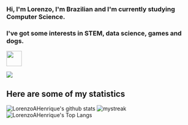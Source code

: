### Hi, I'm Lorenzo, I'm Brazilian and I'm currently studying Computer Science.
### I've got some interests in STEM, data science, games and dogs.

<img src="https://doc-0c-b4-docs.googleusercontent.com/docs/securesc/o81i4kap9t61e2fct8kmgat28oa1v7os/27g121947nh0d3h496krafjnhkqjul63/1646961450000/05428969301987419952/05428969301987419952/1Ogusa0z3ifFtLwnmcSstJqAGMdwAJVyB?e=view&ax=ACxEAsY6MocIu6zcZQLhixGaAPCsmB7D9Myv2JMgNHvEoijh8g--VTmAiuAtn8WNjZz7kk0ZoSoQn8fP_qPe5O84oJ9cWZckjPoGGkuAnjnYTl_R0EWaTPtuleDGm8lY4hx8ndwiL69YUdZ6xbyVo9WEHZseXwT57ZGjouHiDqYz_gJJgzBBfOhYez3Xt18A3Hot1N9Z7FV2tJ3gGy-hOvSy9LYpd9xRxOFzf9ZA4gvIuA9jlCoDjjgMsZ41F854O7qr7r0YzxBCwLU1axfxzN5p9rUKXKyDwye5rkldxUtGmec77f9GbVsX8A7LG2Y7b9RJv-q_1OpbpzvrzFc-aEJYrtbLYiwaEttxaVzChvy3UPIVX16mxiphUOn8kvWckfFjmE5bzWM1AIO76I79M-PaxkNW_4WXx9dvPt0FDvhbcee7aVmSKe05pDC-E6kJC3rD-DaWbPe9MT4rj2S9De-S2Y-h61SbR4ZFplI6hx9dXQ-_mPBkjqNKGFOcK-QAh1ZnEHLFIeTSUVBzjCtFZKDoG8LBQnmSHMA-_JOZo5S-Z6jpOv133rFunvJV8GysaGJRSQZkK6peDqRZYmy4frUNHJVflVHol-TjdmGvBuZi0pE2iukhHfuZKrSrt_rfBZNjl-FaYwWdE5ATUDSolC1AI-rXSuNDrsBNTv1MYgB7&authuser=0" width="40" height="40"/>
 
<a href="https://www.youtube.com/watch?v=dQw4w9WgXcQ"><img src="https://user-images.githubusercontent.com/73097560/115834477-dbab4500-a447-11eb-908a-139a6edaec5c.gif"></a>

## Here are some of my statistics
![LorenzoAHenrique's github stats](https://github-readme-stats.vercel.app/api?username=LorenzoAHenrique&show_icons=true&theme=tokyonight)
<img src="https://github-readme-streak-stats.herokuapp.com/?user=LorenzoAHenrique&theme=tokyonight" alt="mystreak"/>
![LorenzoAHenrique's Top Langs](https://github-readme-stats.vercel.app/api/top-langs/?username=LorenzoAHenrique&theme=tokyonight&layout=compact)
